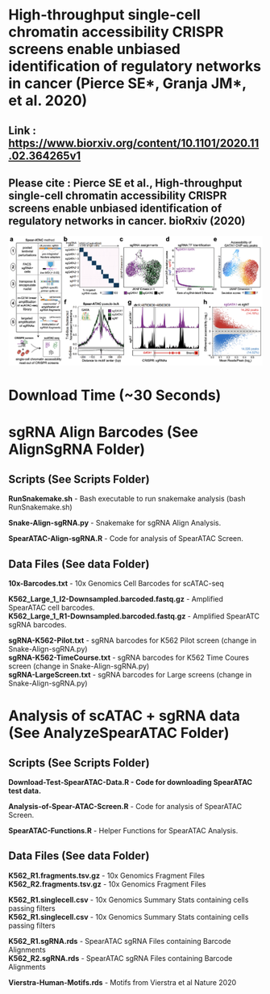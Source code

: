 # High-throughput single-cell chromatin accessibility CRISPR screens enable unbiased identification of regulatory networks in cancer (Pierce SE*, Granja JM*, et al. 2020)

## **Link** : https://www.biorxiv.org/content/10.1101/2020.11.02.364265v1

## Please cite : Pierce SE et al., High-throughput single-cell chromatin accessibility CRISPR screens enable unbiased identification of regulatory networks in cancer. bioRxiv (2020) <br/>

![](Images/Figure1.png)

# Download Time (~30 Seconds)

# sgRNA Align Barcodes (See AlignSgRNA Folder)

## Scripts (See Scripts Folder)

**RunSnakemake.sh** - Bash executable to run snakemake analysis (bash RunSnakemake.sh)

**Snake-Align-sgRNA.py** - Snakemake for sgRNA Align Analysis.

**SpearATAC-Align-sgRNA.R** - Code for analysis of SpearATAC Screen. 

## Data Files (See data Folder)

**10x-Barcodes.txt** - 10x Genomics Cell Barcodes for scATAC-seq <br/>

**K562_Large_1_I2-Downsampled.barcoded.fastq.gz** - Amplified SpearATAC cell barcodes. <br/>
**K562_Large_1_R1-Downsampled.barcoded.fastq.gz** - Amplified SpearATC sgRNA barcodes. <br/>

**sgRNA-K562-Pilot.txt** - sgRNA barcodes for K562 Pilot screen (change in Snake-Align-sgRNA.py) <br/>
**sgRNA-K562-TimeCourse.txt** - sgRNA barcodes for K562 Time Coures screen (change in Snake-Align-sgRNA.py) <br/>
**sgRNA-LargeScreen.txt** - sgRNA barcodes for Large screens (change in Snake-Align-sgRNA.py) <br/>

# Analysis of scATAC + sgRNA data (See AnalyzeSpearATAC Folder)

## Scripts (See Scripts Folder)

**Download-Test-SpearATAC-Data.R - Code for downloading SpearATAC test data.** 

**Analysis-of-Spear-ATAC-Screen.R** - Code for analysis of SpearATAC Screen. 

**SpearATAC-Functions.R** - Helper Functions for SpearATAC Analysis. 

## Data Files (See data Folder)

**K562_R1.fragments.tsv.gz** - 10x Genomics Fragment Files <br/>
**K562_R2.fragments.tsv.gz** - 10x Genomics Fragment Files <br/>

**K562_R1.singlecell.csv** - 10x Genomics Summary Stats containing cells passing filters <br/>
**K562_R1.singlecell.csv** - 10x Genomics Summary Stats containing cells passing filters <br/>

**K562_R1.sgRNA.rds** - SpearATAC sgRNA Files containing Barcode Alignments <br/>
**K562_R2.sgRNA.rds** - SpearATAC sgRNA Files containing Barcode Alignments <br/>

**Vierstra-Human-Motifs.rds** - Motifs from Vierstra et al Nature 2020
